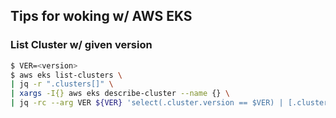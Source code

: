 ## Tips for woking w/ AWS EKS
### List Cluster w/ given version
```bash
$ VER=<version>
$ aws eks list-clusters \
| jq -r ".clusters[]" \
| xargs -I{} aws eks describe-cluster --name {} \
| jq -rc --arg VER ${VER} 'select(.cluster.version == $VER) | [.cluster.name, .cluster.version]'
```
